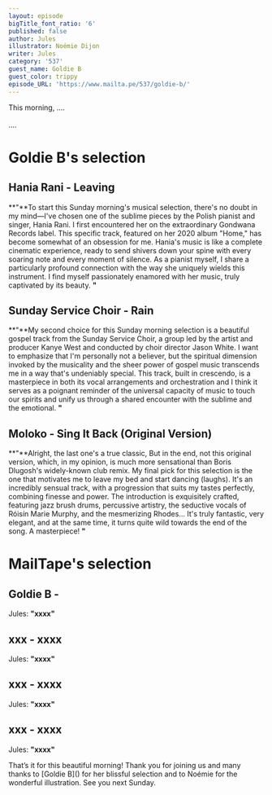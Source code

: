 ```yaml
---
layout: episode
bigTitle_font_ratio: '6'
published: false
author: Jules
illustrator: Noémie Dijon
writer: Jules
category: '537'
guest_name: Goldie B
guest_color: trippy
episode_URL: 'https://www.mailta.pe/537/goldie-b/'
---
```

<p id="introduction">
	This morning, ....
	<br><br>
	....
</p>

# Goldie B's selection

## Hania Rani - Leaving

**"**To start this Sunday morning's musical selection, there's no doubt in my mind—I've chosen one of the sublime pieces by the Polish pianist and singer, Hania Rani. I first encountered her on the extraordinary Gondwana Records label. This specific track, featured on her 2020 album "Home," has become somewhat of an obsession for me. Hania's music is like a complete cinematic experience, ready to send shivers down your spine with every soaring note and every moment of silence. As a pianist myself, I share a particularly profound connection with the way she uniquely wields this instrument. I find myself passionately enamored with her music, truly captivated by its beauty.
**"**

## Sunday Service Choir - Rain

**"**My second choice for this Sunday morning selection is a beautiful gospel track from the Sunday Service Choir, a group led by the artist and producer Kanye West and conducted by choir director Jason White. I want to emphasize that I'm personally not a believer, but the spiritual dimension invoked by the musicality and the sheer power of gospel music transcends me in a way that's undeniably special. This track, built in crescendo, is a masterpiece in both its vocal arrangements and orchestration and I think it serves as a poignant reminder of the universal capacity of music to touch our spirits and unify us through a shared encounter with the sublime and the emotional.
**"**

## Moloko - Sing It Back (Original Version)

**"**Alright, the last one's a true classic, But in the end, not this original version, which, in my opinion, is much more sensational than Boris Dlugosh's widely-known club remix. My final pick for this selection is the one that motivates me to leave my bed and start dancing (laughs). It's an incredibly sensual track, with a progression that suits my tastes perfectly, combining finesse and power. The introduction is exquisitely crafted, featuring jazz brush drums, percussive artistry, the seductive vocals of Róisín Marie Murphy, and the mesmerizing Rhodes... It's truly fantastic, very elegant, and at the same time, it turns quite wild towards the end of the song. A masterpiece!
**"**

# MailTape's selection

## Goldie B - 

Jules: **"**xxxx**"**

## xxx - xxxx

Jules: **"**xxxx**"**

## xxx - xxxx

Jules: **"**xxxx**"**

## xxx - xxxx

Jules: **"**xxxx**"**

<p id="outroduction">That’s it for this beautiful morning! Thank you for joining us and many thanks to [Goldie B]() for her blissful selection and to Noémie for the wonderful illustration. See you next Sunday.</p>

